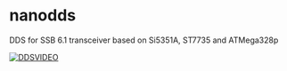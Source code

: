 # nanodds
DDS for SSB 6.1 transceiver based on Si5351A, ST7735 and ATMega328p



[![DDSVIDEO](http://img.youtube.com/vi/lzqhjerMn1Q/0.jpg)](http://www.youtube.com/watch?v=lzqhjerMn1Q)
